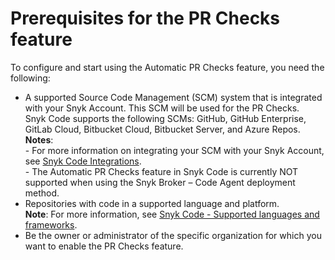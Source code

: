 # Prerequisites for the PR Checks feature

To configure and start using the Automatic PR Checks feature, you need the following:

* A supported Source Code Management (SCM) system that is integrated with your Snyk Account. This SCM will be used for the PR Checks.\
  Snyk Code supports the following SCMs: GitHub, GitHub Enterprise, GitLab Cloud, Bitbucket Cloud, Bitbucket Server, and Azure Repos.\
  **Notes**:\
  \- For more information on integrating your SCM with your Snyk Account, see [Snyk Code Integrations](https://docs.snyk.io/products/snyk-code/key-features/integrations).\
  \- The Automatic PR Checks feature in Snyk Code is currently NOT supported when using the Snyk Broker – Code Agent deployment method.
* Repositories with code in a supported language and platform.\
  **Note**: For more information, see [Snyk Code - Supported languages and frameworks](../snyk-code-language-and-framework-support.md).
* Be the owner or administrator of the specific organization for which you want to enable the PR Checks feature.
